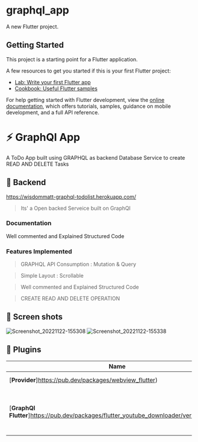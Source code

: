 # graphql_app

A new Flutter project.

## Getting Started

This project is a starting point for a Flutter application.

A few resources to get you started if this is your first Flutter project:

- [Lab: Write your first Flutter app](https://docs.flutter.dev/get-started/codelab)
- [Cookbook: Useful Flutter samples](https://docs.flutter.dev/cookbook)

For help getting started with Flutter development, view the
[online documentation](https://docs.flutter.dev/), which offers tutorials,
samples, guidance on mobile development, and a full API reference.



# ⚡ GraphQl App

A ToDo App built using GRAPHQL as backend Database Service to create READ AND DELETE Tasks

## 🔗 Backend 

https://wisdommatt-graphql-todolist.herokuapp.com/

> Its' a Open backed Serveice built on GraphQl


### Documentation
Well commented and Explained Structured Code

### Features Implemented
> GRAPHQL API Consumption : Mutation & Query 

> Simple Layout : Scrollable 

> Well commented and Explained Structured Code

> CREATE READ AND DELETE OPERATION



## 📸 Screen shots


 ![Screenshot_20221122-155308](https://user-images.githubusercontent.com/61213263/203463395-efeada44-dda1-4750-8886-41953c5698ee.png) 
 ![Screenshot_20221122-155338](https://user-images.githubusercontent.com/61213263/203463451-fb881a23-76e5-4034-981b-442ccc8ce6bf.png) 


## 🔌 Plugins

| Name                                                    | Usage                                               |
| ------------------------------------------------------- | --------------------------------------------------- |
| [**Provider**]https://pub.dev/packages/webview_flutter)    | State Mgmt                 |
| [**GraphQl Flutter**]https://pub.dev/packages/flutter_youtube_downloader/versions/0.0.1)    | Plugin to Integrate GraphQl features into the App  |